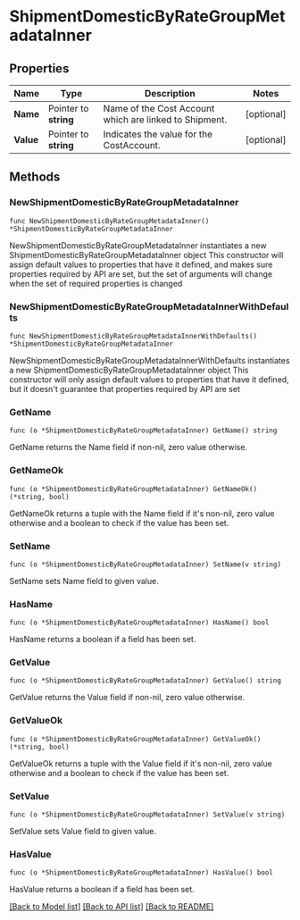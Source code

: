 # ShipmentDomesticByRateGroupMetadataInner

## Properties

Name | Type | Description | Notes
------------ | ------------- | ------------- | -------------
**Name** | Pointer to **string** | Name of the Cost Account which are linked to Shipment. | [optional] 
**Value** | Pointer to **string** | Indicates the value for the CostAccount. | [optional] 

## Methods

### NewShipmentDomesticByRateGroupMetadataInner

`func NewShipmentDomesticByRateGroupMetadataInner() *ShipmentDomesticByRateGroupMetadataInner`

NewShipmentDomesticByRateGroupMetadataInner instantiates a new ShipmentDomesticByRateGroupMetadataInner object
This constructor will assign default values to properties that have it defined,
and makes sure properties required by API are set, but the set of arguments
will change when the set of required properties is changed

### NewShipmentDomesticByRateGroupMetadataInnerWithDefaults

`func NewShipmentDomesticByRateGroupMetadataInnerWithDefaults() *ShipmentDomesticByRateGroupMetadataInner`

NewShipmentDomesticByRateGroupMetadataInnerWithDefaults instantiates a new ShipmentDomesticByRateGroupMetadataInner object
This constructor will only assign default values to properties that have it defined,
but it doesn't guarantee that properties required by API are set

### GetName

`func (o *ShipmentDomesticByRateGroupMetadataInner) GetName() string`

GetName returns the Name field if non-nil, zero value otherwise.

### GetNameOk

`func (o *ShipmentDomesticByRateGroupMetadataInner) GetNameOk() (*string, bool)`

GetNameOk returns a tuple with the Name field if it's non-nil, zero value otherwise
and a boolean to check if the value has been set.

### SetName

`func (o *ShipmentDomesticByRateGroupMetadataInner) SetName(v string)`

SetName sets Name field to given value.

### HasName

`func (o *ShipmentDomesticByRateGroupMetadataInner) HasName() bool`

HasName returns a boolean if a field has been set.

### GetValue

`func (o *ShipmentDomesticByRateGroupMetadataInner) GetValue() string`

GetValue returns the Value field if non-nil, zero value otherwise.

### GetValueOk

`func (o *ShipmentDomesticByRateGroupMetadataInner) GetValueOk() (*string, bool)`

GetValueOk returns a tuple with the Value field if it's non-nil, zero value otherwise
and a boolean to check if the value has been set.

### SetValue

`func (o *ShipmentDomesticByRateGroupMetadataInner) SetValue(v string)`

SetValue sets Value field to given value.

### HasValue

`func (o *ShipmentDomesticByRateGroupMetadataInner) HasValue() bool`

HasValue returns a boolean if a field has been set.


[[Back to Model list]](../README.md#documentation-for-models) [[Back to API list]](../README.md#documentation-for-api-endpoints) [[Back to README]](../README.md)


